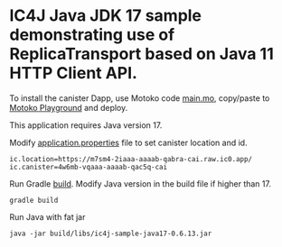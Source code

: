 # IC4J Java JDK 17 sample demonstrating use of ReplicaTransport based on Java 11 HTTP Client API.

To install the canister Dapp, use Motoko code [main.mo](src/main.mo), copy/paste to [Motoko Playground](https://m7sm4-2iaaa-aaaab-qabra-cai.raw.ic0.app/) and deploy.

This application requires Java version 17.

Modify [application.properties](src/main/resources/application.properties) file to set canister location and id.

```
ic.location=https://m7sm4-2iaaa-aaaab-qabra-cai.raw.ic0.app/
ic.canister=4w6mb-vqaaa-aaaab-qac5q-cai
```

Run Gradle [build](build.gradle). Modify Java version in the build file if higher than 17.

```
gradle build
```

Run Java with fat jar

```
java -jar build/libs/ic4j-sample-java17-0.6.13.jar
```
